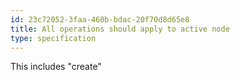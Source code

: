 ```yaml
---
id: 23c72052-3faa-460b-bdac-20f70d8d65e8
title: All operations should apply to active node
type: specification
---
```


This includes "create"
